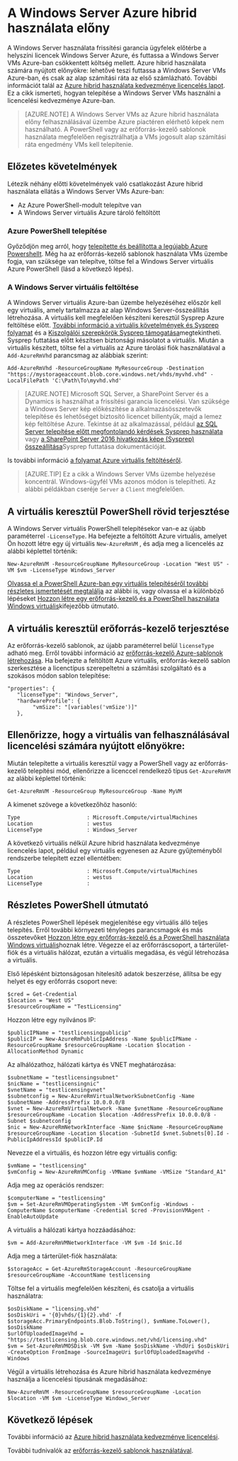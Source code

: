 <properties
   pageTitle="Az ablak Server Azure hibrid használata kedvezménye |} Microsoft Azure"
   description="Útmutató: a Windows Server frissítési garancia előnyöket a helyszíni licencek előtérbe Azure maximalizálása"
   services="virtual-machines-windows"
   documentationCenter=""
   authors="iainfoulds"
   manager="timlt"
   editor=""/>

<tags
   ms.service="virtual-machines-windows"
   ms.devlang="na"
   ms.topic="article"
   ms.tgt_pltfrm="vm-windows"
   ms.workload="infrastructure-services"
   ms.date="07/13/2016"
   ms.author="georgem"/>

# <a name="azure-hybrid-use-benefit-for-windows-server"></a>A Windows Server Azure hibrid használata előny

A Windows Server használata frissítési garancia ügyfelek előtérbe a helyszíni licencek Windows Server Azure, és futtassa a Windows Server VMs Azure-ban csökkentett költség mellett. Azure hibrid használata számára nyújtott előnyökre: lehetővé teszi futtassa a Windows Server VMs Azure-ban, és csak az alap számítási ráta az első számlázható. További információt talál az [Azure hibrid használata kedvezménye licencelés lapot](https://azure.microsoft.com/pricing/hybrid-use-benefit/). Ez a cikk ismerteti, hogyan telepítése a Windows Server VMs használni a licencelési kedvezménye Azure-ban.

> [AZURE.NOTE] A Windows Server VMs az Azure hibrid használata előny felhasználásával üzembe Azure piactéren elérhető képek nem használható. A PowerShell vagy az erőforrás-kezelő sablonok használata megfelelően regisztrálhatja a VMs jogosult alap számítási ráta engedmény VMs kell telepítenie.

## <a name="pre-requisites"></a>Előzetes követelmények
Létezik néhány előtti követelmények való csatlakozást Azure hibrid használata ellátás a Windows Server VMs Azure-ban:

- Az Azure PowerShell-modult telepítve van
- A Windows Server virtuális Azure tároló feltöltött

### <a name="install-azure-powershell"></a>Azure PowerShell telepítése
Győződjön meg arról, hogy [telepítette és beállította a legújabb Azure Powershellt](../powershell-install-configure.md). Még ha az erőforrás-kezelő sablonok használata VMs üzembe fogja, van szüksége van telepítve, töltse fel a Windows Server virtuális Azure PowerShell (lásd a következő lépés).

### <a name="upload-a-windows-server-vhd"></a>A Windows Server virtuális feltöltése

A Windows Server virtuális Azure-ban üzembe helyezéséhez először kell egy virtuális, amely tartalmazza az alap Windows Server-összeállítás létrehozása. A virtuális kell megfelelően készíteni keresztül Sysprep Azure feltöltése előtt. [További információ a virtuális követelmények és Sysprep folyamat](./virtual-machines-windows-upload-image.md) és a [Kiszolgálói szerepkörök Sysprep támogatása](https://msdn.microsoft.com/windows/hardware/commercialize/manufacture/desktop/sysprep-support-for-server-roles)megtekintheti. Sysprep futtatása előtt készítsen biztonsági másolatot a virtuális. Miután a virtuális készített, töltse fel a virtuális az Azure tárolási fiók használatával a `Add-AzureRmVhd` parancsmag az alábbiak szerint:

```
Add-AzureRmVhd -ResourceGroupName MyResourceGroup -Destination "https://mystorageaccount.blob.core.windows.net/vhds/myvhd.vhd" -LocalFilePath 'C:\Path\To\myvhd.vhd'
```

> [AZURE.NOTE] Microsoft SQL Server, a SharePoint Server és a Dynamics is használhat a frissítési garancia licencelési. Van szüksége a Windows Server kép előkészítése a alkalmazásösszetevők telepítése és lehetőséget biztosító licencet billentyűk, majd a lemez kép feltöltése Azure. Tekintse át az alkalmazással, például [az SQL Server telepítése előtt megfontolandó kérdések Sysprep használata](https://msdn.microsoft.com/library/ee210754.aspx) vagy [a SharePoint Server 2016 hivatkozás képe (Sysprep) összeállítása](http://social.technet.microsoft.com/wiki/contents/articles/33789.build-a-sharepoint-server-2016-reference-image-sysprep.aspx)Sysprep futtatása dokumentációját.

Is további információ [a folyamat Azure virtuális feltöltéséről](./virtual-machines-windows-upload-image.md#upload-the-vm-image-to-your-storage-account).

> [AZURE.TIP] Ez a cikk a Windows Server VMs üzembe helyezése koncentrál. Windows-ügyfél VMs azonos módon is telepítheti. Az alábbi példákban cseréje `Server` a `Client` megfelelően.

## <a name="deploy-a-vm-via-powershell-quick-start"></a>A virtuális keresztül PowerShell rövid terjesztése
A Windows Server virtuális PowerShell telepítésekor van-e az újabb paraméterrel `-LicenseType`. Ha befejezte a feltöltött Azure virtuális, amelyet Ön hozott létre egy új virtuális `New-AzureRmVM` , és adja meg a licencelés az alábbi képlettel történik:

```
New-AzureRmVM -ResourceGroupName MyResourceGroup -Location "West US" -VM $vm -LicenseType Windows_Server
```

[Olvassa el a PowerShell Azure-ban egy virtuális telepítéséről további részletes ismertetését megtalálja](./virtual-machines-windows-hybrid-use-benefit-licensing.md#deploy-windows-server-vm-via-powershell-detailed-walkthrough) az alábbi is, vagy olvassa el a különböző lépéseket [Hozzon létre egy erőforrás-kezelő és a PowerShell használata Windows virtuális](./virtual-machines-windows-ps-create.md)kifejezőbb útmutató.

## <a name="deploy-a-vm-via-resource-manager"></a>A virtuális keresztül erőforrás-kezelő terjesztése
Az erőforrás-kezelő sablonok, az újabb paraméterrel belül `licenseType` adható meg. Erről további információ az [erőforrás-kezelő Azure-sablonok létrehozása](../resource-group-authoring-templates.md). Ha befejezte a feltöltött Azure virtuális, erőforrás-kezelő sablon szerkesztése a licenctípus szerepeltetni a számítási szolgáltató és a szokásos módon sablon telepítése:

```
"properties": {  
   "licenseType": "Windows_Server",
   "hardwareProfile": {
        "vmSize": "[variables('vmSize')]"
   },
```
 
## <a name="verify-your-vm-is-utilizing-the-licensing-benefit"></a>Ellenőrizze, hogy a virtuális van felhasználásával licencelési számára nyújtott előnyökre:
Miután telepítette a virtuális keresztül vagy a PowerShell vagy az erőforrás-kezelő telepítési mód, ellenőrizze a licenccel rendelkező típus `Get-AzureRmVM` az alábbi képlettel történik:
 
```
Get-AzureRmVM -ResourceGroup MyResourceGroup -Name MyVM
```

A kimenet szövege a következőhöz hasonló:

```
Type                     : Microsoft.Compute/virtualMachines
Location                 : westus
LicenseType              : Windows_Server
```

A következő virtuális nélkül Azure hibrid használata kedvezménye licencelés lapot, például egy virtuális egyenesen az Azure gyűjteményből rendszerbe telepített ezzel ellentétben:

```
Type                     : Microsoft.Compute/virtualMachines
Location                 : westus
LicenseType              : 
```
 
## <a name="detailed-powershell-walkthrough"></a>Részletes PowerShell útmutató

A részletes PowerShell lépések megjelenítése egy virtuális álló teljes telepítés. Erről további környezeti tényleges parancsmagok és más összetevőket [Hozzon létre egy erőforrás-kezelő és a PowerShell használata Windows virtuális](./virtual-machines-windows-ps-create.md)hoznak létre. Végezze el az erőforráscsoport, a tárterület-fiók és a virtuális hálózat, ezután a virtuális megadása, és végül létrehozása a virtuális.
 
Első lépésként biztonságosan hitelesítő adatok beszerzése, állítsa be egy helyet és egy erőforrás csoport neve:

```
$cred = Get-Credential
$location = "West US"
$resourceGroupName = "TestLicensing"
```

Hozzon létre egy nyilvános IP:

```
$publicIPName = "testlicensingpublicip"
$publicIP = New-AzureRmPublicIpAddress -Name $publicIPName -ResourceGroupName $resourceGroupName -Location $location -AllocationMethod Dynamic
```

Az alhálózathoz, hálózati kártya és VNET meghatározása:

```
$subnetName = "testlicensingsubnet"
$nicName = "testlicensingnic"
$vnetName = "testlicensingvnet"
$subnetconfig = New-AzureRmVirtualNetworkSubnetConfig -Name $subnetName -AddressPrefix 10.0.0.0/8
$vnet = New-AzureRmVirtualNetwork -Name $vnetName -ResourceGroupName $resourceGroupName -Location $location -AddressPrefix 10.0.0.0/8 -Subnet $subnetconfig
$nic = New-AzureRmNetworkInterface -Name $nicName -ResourceGroupName $resourceGroupName -Location $location -SubnetId $vnet.Subnets[0].Id -PublicIpAddressId $publicIP.Id
```

Nevezze el a virtuális, és hozzon létre egy virtuális config:

```
$vmName = "testlicensing"
$vmConfig = New-AzureRmVMConfig -VMName $vmName -VMSize "Standard_A1"
```

Adja meg az operációs rendszer:

```
$computerName = "testlicensing"
$vm = Set-AzureRmVMOperatingSystem -VM $vmConfig -Windows -ComputerName $computerName -Credential $cred -ProvisionVMAgent -EnableAutoUpdate
```

A virtuális a hálózati kártya hozzáadásához:

```
$vm = Add-AzureRmVMNetworkInterface -VM $vm -Id $nic.Id
```

Adja meg a tárterület-fiók használata:

```
$storageAcc = Get-AzureRmStorageAccount -ResourceGroupName $resourceGroupName -AccountName testlicensing
```

Töltse fel a virtuális megfelelően készíteni, és csatolja a virtuális használatra:

```
$osDiskName = "licensing.vhd"
$osDiskUri = '{0}vhds/{1}{2}.vhd' -f $storageAcc.PrimaryEndpoints.Blob.ToString(), $vmName.ToLower(), $osDiskName
$urlOfUploadedImageVhd = "https://testlicensing.blob.core.windows.net/vhd/licensing.vhd"
$vm = Set-AzureRmVMOSDisk -VM $vm -Name $osDiskName -VhdUri $osDiskUri -CreateOption FromImage -SourceImageUri $urlOfUploadedImageVhd -Windows
```

Végül a virtuális létrehozása és Azure hibrid használata kedvezménye használja a licencelési típusának megadásához:

```
New-AzureRmVM -ResourceGroupName $resourceGroupName -Location $location -VM $vm -LicenseType Windows_Server
```

## <a name="next-steps"></a>Következő lépések

További információ az [Azure hibrid használata kedvezménye licencelési](https://azure.microsoft.com/pricing/hybrid-use-benefit/).

További tudnivalók az [erőforrás-kezelő sablonok használatával](../azure-resource-manager/resource-group-overview.md).

